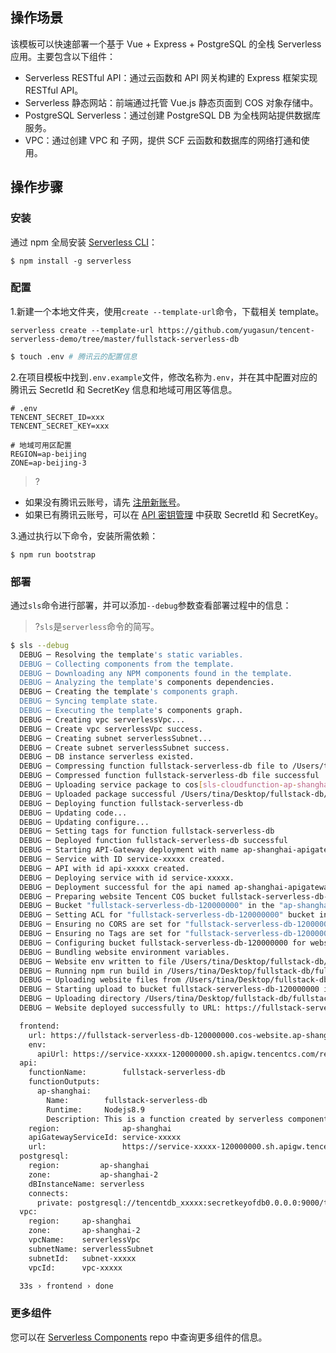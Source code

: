 <!--
title: Serverless Framework - Components 最佳实践 - 部署支持数据库操作的全栈应用
menuText: 部署支持数据库操作的全栈应用
menuOrder: 1
layout: Doc
-->

## 操作场景

该模板可以快速部署一个基于 Vue + Express + PostgreSQL 的全栈 Serverless 应用。主要包含以下组件：
- Serverless RESTful API：通过云函数和 API 网关构建的 Express 框架实现 RESTful API。
- Serverless 静态网站：前端通过托管 Vue.js 静态页面到 COS 对象存储中。
- PostgreSQL Serverless：通过创建 PostgreSQL DB 为全栈网站提供数据库服务。
- VPC：通过创建 VPC 和 子网，提供 SCF 云函数和数据库的网络打通和使用。

## 操作步骤
### 安装
通过 npm 全局安装 [Serverless CLI](https://github.com/serverless/serverless)：

```shell
$ npm install -g serverless
```

### 配置
1.新建一个本地文件夹，使用`create --template-url`命令，下载相关 template。
```console
serverless create --template-url https://github.com/yugasun/tencent-serverless-demo/tree/master/fullstack-serverless-db
```
```bash
$ touch .env # 腾讯云的配置信息
```

2.在项目模板中找到`.env.example`文件，修改名称为`.env`，并在其中配置对应的腾讯云 SecretId 和 SecretKey 信息和地域可用区等信息。
```text
# .env
TENCENT_SECRET_ID=xxx
TENCENT_SECRET_KEY=xxx

# 地域可用区配置
REGION=ap-beijing
ZONE=ap-beijing-3
```

>?
- 如果没有腾讯云账号，请先 [注册新账号](https://cloud.tencent.com/register)。
- 如果已有腾讯云账号，可以在 [API 密钥管理](https://console.cloud.tencent.com/cam/capi) 中获取 SecretId 和 SecretKey。

3.通过执行以下命令，安装所需依赖：
```console
$ npm run bootstrap
```

### 部署
通过`sls`命令进行部署，并可以添加`--debug`参数查看部署过程中的信息：
>?`sls`是`serverless`命令的简写。

```bash
$ sls --debug
  DEBUG ─ Resolving the template's static variables.
  DEBUG ─ Collecting components from the template.
  DEBUG ─ Downloading any NPM components found in the template.
  DEBUG ─ Analyzing the template's components dependencies.
  DEBUG ─ Creating the template's components graph.
  DEBUG ─ Syncing template state.
  DEBUG ─ Executing the template's components graph.
  DEBUG ─ Creating vpc serverlessVpc...
  DEBUG ─ Create vpc serverlessVpc success.
  DEBUG ─ Creating subnet serverlessSubnet...
  DEBUG ─ Create subnet serverlessSubnet success.
  DEBUG ─ DB instance serverless existed.
  DEBUG ─ Compressing function fullstack-serverless-db file to /Users/tina/Desktop/fullstack-db/fullstack-serverless-db/.serverless/fullstack-serverless-db.zip.
  DEBUG ─ Compressed function fullstack-serverless-db file successful
  DEBUG ─ Uploading service package to cos[sls-cloudfunction-ap-shanghai-code]. sls-cloudfunction-default-fullstack-serverless-db-1585641392.zip
  DEBUG ─ Uploaded package successful /Users/tina/Desktop/fullstack-db/fullstack-serverless-db/.serverless/fullstack-serverless-db.zip
  DEBUG ─ Deploying function fullstack-serverless-db
  DEBUG ─ Updating code... 
  DEBUG ─ Updating configure... 
  DEBUG ─ Setting tags for function fullstack-serverless-db
  DEBUG ─ Deployed function fullstack-serverless-db successful
  DEBUG ─ Starting API-Gateway deployment with name ap-shanghai-apigateway in the ap-shanghai region
  DEBUG ─ Service with ID service-xxxxx created.
  DEBUG ─ API with id api-xxxxx created.
  DEBUG ─ Deploying service with id service-xxxxx.
  DEBUG ─ Deployment successful for the api named ap-shanghai-apigateway in the ap-shanghai region.
  DEBUG ─ Preparing website Tencent COS bucket fullstack-serverless-db-120000000.
  DEBUG ─ Bucket "fullstack-serverless-db-120000000" in the "ap-shanghai" region already exist.
  DEBUG ─ Setting ACL for "fullstack-serverless-db-120000000" bucket in the "ap-shanghai" region.
  DEBUG ─ Ensuring no CORS are set for "fullstack-serverless-db-120000000" bucket in the "ap-shanghai" region.
  DEBUG ─ Ensuring no Tags are set for "fullstack-serverless-db-120000000" bucket in the "ap-shanghai" region.
  DEBUG ─ Configuring bucket fullstack-serverless-db-120000000 for website hosting.
  DEBUG ─ Bundling website environment variables.
  DEBUG ─ Website env written to file /Users/tina/Desktop/fullstack-db/fullstack-serverless-db/frontend/src/env.js.
  DEBUG ─ Running npm run build in /Users/tina/Desktop/fullstack-db/fullstack-serverless-db/frontend.
  DEBUG ─ Uploading website files from /Users/tina/Desktop/fullstack-db/fullstack-serverless-db/frontend/dist to bucket fullstack-serverless-db-120000000.
  DEBUG ─ Starting upload to bucket fullstack-serverless-db-120000000 in region ap-shanghai
  DEBUG ─ Uploading directory /Users/tina/Desktop/fullstack-db/fullstack-serverless-db/frontend/dist to bucket fullstack-serverless-db-120000000
  DEBUG ─ Website deployed successfully to URL: https://fullstack-serverless-db-120000000.cos-website.ap-shanghai.myqcloud.com.

  frontend: 
    url: https://fullstack-serverless-db-120000000.cos-website.ap-shanghai.myqcloud.com
    env: 
      apiUrl: https://service-xxxxx-120000000.sh.apigw.tencentcs.com/release/
  api: 
    functionName:        fullstack-serverless-db
    functionOutputs: 
      ap-shanghai: 
        Name:        fullstack-serverless-db
        Runtime:     Nodejs8.9
        Description: This is a function created by serverless component
    region:              ap-shanghai
    apiGatewayServiceId: service-xxxxx
    url:                 https://service-xxxxx-120000000.sh.apigw.tencentcs.com/release/
  postgresql: 
    region:         ap-shanghai
    zone:           ap-shanghai-2
    dBInstanceName: serverless
    connects: 
      private: postgresql://tencentdb_xxxxx:secretkeyofdb0.0.0.0:9000/tencentdb_xxxxx
  vpc: 
    region:     ap-shanghai
    zone:       ap-shanghai-2
    vpcName:    serverlessVpc
    subnetName: serverlessSubnet
    subnetId:   subnet-xxxxx
    vpcId:      vpc-xxxxx

  33s › frontend › done
```


### 更多组件
您可以在 [Serverless Components](https://github.com/serverless/components) repo 中查询更多组件的信息。
